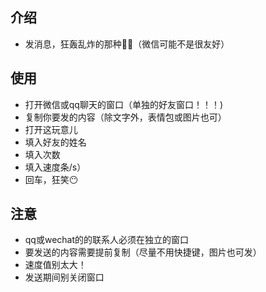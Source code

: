 ## 介绍

* 发消息，狂轰乱炸的那种🤦‍♂️（微信可能不是很友好）

## 使用

* 打开微信或qq聊天的窗口（单独的好友窗口！！！)
* 复制你要发的内容（除文字外，表情包或图片也可）
* 打开这玩意儿
* 填入好友的姓名
* 填入次数
* 填入速度条/s）
* 回车，狂笑😶

## 注意

* qq或wechat的的联系人必须在独立的窗口
* 要发送的内容需要提前复制（尽量不用快捷键，图片也可发）
* 速度值别太大！
* 发送期间别关闭窗口
